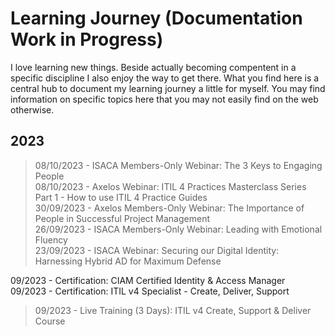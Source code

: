 # Learning Journey (Documentation Work in Progress)

I love learning new things. Beside actually becoming compentent in a specific discipline I also enjoy the way to get there. What you find here is a central hub to document my learning journey a little for myself. You may find information on specific topics here that you may not easily find on the web otherwise. 

## 2023

>08/10/2023 - ISACA Members-Only Webinar: The 3 Keys to Engaging People<br>
>08/10/2023 - Axelos Webinar: ITIL 4 Practices Masterclass Series Part 1 - How to use ITIL 4 Practice Guides<br>
>30/09/2023 - Axelos Members-Only Webinar: The Importance of People in Successful Project Management<br>
>26/09/2023 - ISACA Members-Only Webinar: Leading with Emotional Fluency<br>
>23/09/2023 - ISACA Webinar: Securing our Digital Identity: Harnessing Hybrid AD for Maximum Defense<br>

09/2023 - Certification: CIAM Certified Identity & Access Manager<br>
09/2023 - Certification: ITIL v4 Specialist - Create, Deliver, Support<br>

>09/2023 - Live Training (3 Days): ITIL v4 Create, Support & Deliver Course<br>
